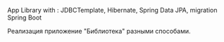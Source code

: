 App Library with : JDBCTemplate, Hibernate, Spring Data JPA, migration Spring Boot

Реализация приложение "Библиотека" разными способами.

